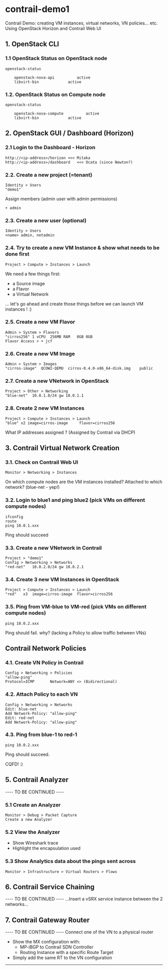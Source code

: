 # contrail-demo1
Contrail Demo: creating VM instances, virtual networks, VN policies... etc. Using OpenStack Horizon and Contrail Web UI

## 1. OpenStack CLI 

### 1.1 OpenStack Status on OpenStack node
```
openstack-status

	openstack-nova-api			active
	libvirt-bin				active
```

### 1.2. OpenStack Status on Compute node
```
openstack-status

	openstack-nova-compute			active
	libvirt-bin				active
```

## 2. OpenStack GUI / Dashboard (Horizon)

### 2.1 Login to the Dashboard - Horizon
```
http://<ip-address>/horizon	<<< Mitaka
http://<ip-address>/dashboard	<<< Ocata (since Newton?)
```

### 2.2. Create a new project (=tenant)
```
Identity > Users
"demo1"
```
Assign members (admin user with admin permissions)
```
+ admin
```

### 2.3. Create a new user (optional)
```
Identity > Users
<name> admin, netadmin 
```

### 2.4. Try to create a new VM Instance & show what needs to be done first
```
Project > Compute > Instances > Launch
```
We need a few things first:
- a Source image
- a Flavor
- a Virtual Network

... let's go ahead and create those things before we can launch VM instances ! :)

### 2.5. Create a new VM Flavor 
```
Admin > System > Flavors
"cirros256"	1 vCPU	256MB RAM	0GB	0GB
Flavor Access > + jcf
```

### 2.6. Create a new VM Image
```
Admin > System > Images
"cirros-image"	QCOW2-QEMU	cirros-0.4.0-x86_64-disk.img	public
```

### 2.7. Create a new VNetwork in OpenStack
```
Project > Other > Networking
"blue-net"	10.0.1.0/24	gw 10.0.1.1
```

### 2.8. Create 2 new VM Instances
```
Project > Compute > Instances > Launch
"blue" x2 image=cirros-image	 flavor=cirros256
```
What IP addresses assigned ?
(Assigned by Contrail via DHCP)

## 3. Contrail Virtual Network Creation

### 3.1. Check on Contrail Web UI
```
Monitor > Networking > Instances
```
On which compute nodes are the VM instances installed?
Attached to which network? 
(blue-net - yep!)

### 3.2. Login to blue1 and ping blue2 (pick VMs on different compute nodes)
```
ifconfig
route
ping 10.0.1.xxx
```
Ping should succeed

### 3.3. Create a new VNetwork in Contrail
```
Project > "demo1"	
Config > Networking > Networks
"red-net"	10.0.2.0/24	gw 10.0.2.1
```

### 3.4. Create 3 new VM Instances in OpenStack
```
Project > Compute > Instances > Launch
"red"	x3	image=cirros-image	flavor=cirros256
```

### 3.5. Ping from VM-blue to VM-red (pick VMs on different compute nodes)
```
ping 10.0.2.xxx
```
Ping should fail.
why? 
(lacking a Policy to allow traffic between VNs)

## Contrail Network Policies

### 4.1. Create VN Policy in Contrail
```
Config > Networking > Policies
"allow-ping"
Protocol=ICMP		Network=ANY <> (Bidirectional)
```

### 4.2. Attach Policy to each VN
```
Config > Networking > Networks 
Edit: blue-net
Add Network-Policy: "allow-ping"
Edit: red-net
Add Network-Policy: "allow-ping"
```

### 4.3. Ping from blue-1 to red-1
```
ping 10.0.2.xxx 
```
Ping should succeed.

CQFD! :)



## 5. Contrail Analyzer
---- TO BE CONTINUED ----

### 5.1 Create an Analyzer
```
Monitor > Debug > Packet Capture
Create a new Analyzer
```

### 5.2 View the Analyzer
- Show Wireshark trace
- Highlight the encapsulation used

### 5.3 Show Analytics data about the pings sent across
```
Monitor > Infrastructure > Virtual Routers > Flows
```

## 6. Contrail Service Chaining
---- TO BE CONTINUED ----
...Insert a vSRX service instance between the 2 networks...


## 7. Contrail Gateway Router
---- TO BE CONTINUED ----
Connect one of the VN to a physical router

- Show the MX configuration with:
    - MP-iBGP to Contrail SDN Controller
    - Routing Instance with a specific Route Target
- Simply add the same RT to the VN configuration

-------------------------
